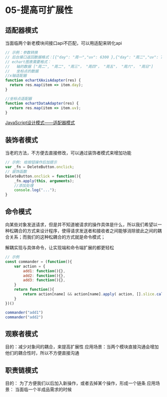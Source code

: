 # 05-提高可扩展性


## 适配器模式
当面临两个新老模块间接口api不匹配，可以用适配来转化api
```js
// 示例：参数转换
// 后台接口返回数据格式：[{"day": "周一","uv": 6300 },{"day": "周二","uv": 7100},  ...]
// echart图表需要格式：
//   轴的数据 ["周二", "周二", "周三"， "周四"， "周五"， "周六"， "周日"] 
//   坐标点的数据
//x轴适配器
function echartXAxisAdapter(res) {
  return res.map(item => item.day);
}

//坐标点适配器
function echartDataAdapter(res) {
  return res.map(item => item.uv);
}
```
[JavaScript设计模式——适配器模式](https://www.cnblogs.com/dengyao-blogs/p/11703049.html)


## 装饰者模式
当老的方法，不方便去直接修改，可以通过装饰者模式来增加功能
```js
// 示例: 给按钮操作后加提示
var _fn = DeleteButton.onclick;
// 装饰函数
DeleteButton.onclick = function(){
    _fn.apply(this, arguments);
    //添加处理
    console.log("...");
}
```


## 命令模式
向某些对象发送请求，但是并不知道被请求的操作具体是什么，所以我们希望以一种松耦合的方式来设计程序，使得请求发送者和接收者之间能够消除彼此之间的耦合关系；而我们的这种松耦合的方式就是命令模式；  

解耦实现与具体命令，让实现端和命令端扩展的都更轻松
```js
// 示例
const commander = (function(){
    var action = {
        add1: function(){},
        add2: function(){},
        add3: function(){},
    }
    return function(){
        return action[name] && action[name].apply( action, [].slice.call(arguments, 1) );
    }
})()

commander("add1")
commander("add2")
```


## 观察者模式
目的：减少对象间的耦合，来提高扩展性
应用场景：当两个模块直接沟通会增加他们的耦合性时，所以不方便直接沟通


## 职责链模式

目的： 为了方便我们以后加入新操作，或者去掉某个操作，形成一个链条
应用场景： 当面临一个半成品需求的时候